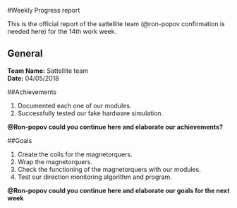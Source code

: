 #Weekly Progress report

This is the official report of the sattellite team (@ron-popov confirmation is needed here) for the 14th work week.

## General

**Team Name:** Sattellite team
<br/>
**Date:** 04/05/2018

##Achievements

1. Documented each one of our modules.
2. Successfully tested our fake hardware simulation.

**@Ron-popov could you continue here and elaborate our achievements?**


##Goals

1. Create the coils for the magnetorquers.
2. Wrap the magnetorquers.
3. Check the functioning of the magnetorquers with our modules.
4. Test our direction monitoring algorithm and program.

**@Ron-popov could you continue here and elaborate our goals for the next week**
